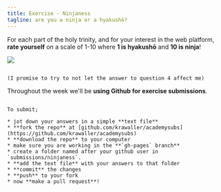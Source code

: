 ```yaml
---
title: Exercise - Ninjaness
tagline: are you a ninja or a hyakushō?
---
```


For each part of the holy trinity, and for your interest in the web platform, **rate yourself** on a scale of 1-10 where **1 is hyakushō** and **10 is ninja**!

![](resources/diagrams/rateyourself.svg)

~~~

(I promise to try to not let the answer to question 4 affect me)

~~~

Throughout the week we'll be **using Github for exercise submissions**. 

~~~

To submit;

* jot down your answers in a simple **text file**
* **fork the repo** at [github.com/krawaller/academysubs](https://github.com/krawaller/academysubs)
* **download the repo** to your computer
* make sure you are working in the **`gh-pages` branch**
* create a folder named after your github user in `submissions/ninjaness`.
* **add the text file** with your answers to that folder 
* **commit** the changes
* **push** to your fork
* now **make a pull request**!
